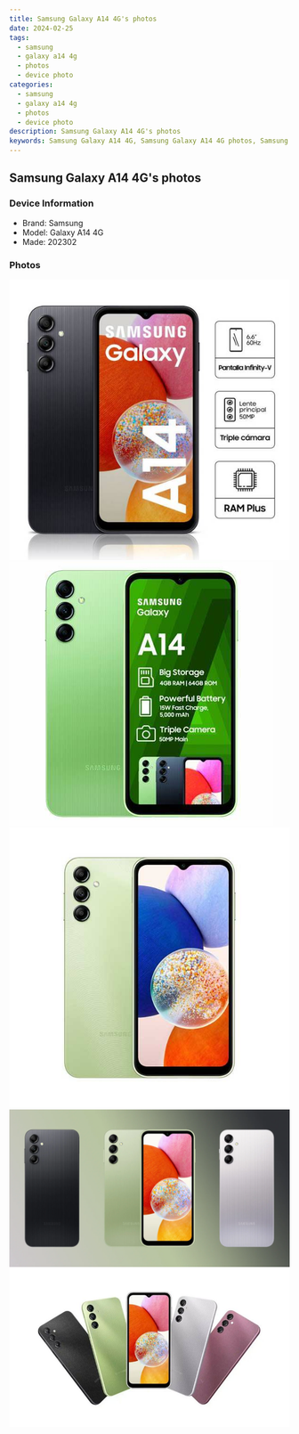 ```yaml
---
title: Samsung Galaxy A14 4G's photos
date: 2024-02-25
tags: 
  - samsung
  - galaxy a14 4g
  - photos
  - device photo
categories: 
  - samsung
  - galaxy a14 4g
  - photos
  - device photo
description: Samsung Galaxy A14 4G's photos
keywords: Samsung Galaxy A14 4G, Samsung Galaxy A14 4G photos, Samsung Galaxy A14 4G device photo
---
```


## Samsung Galaxy A14 4G's photos

### Device Information

- Brand: Samsung
- Model: Galaxy A14 4G
- Made: 202302

### Photos

![/images/best-assets/devices/samsung/samsung-galaxy-a14-4g/1.jpg](/images/best-assets/devices/samsung/samsung-galaxy-a14-4g/1.jpg)
![/images/best-assets/devices/samsung/samsung-galaxy-a14-4g/2.jpg](/images/best-assets/devices/samsung/samsung-galaxy-a14-4g/2.jpg)
![/images/best-assets/devices/samsung/samsung-galaxy-a14-4g/3.jpg](/images/best-assets/devices/samsung/samsung-galaxy-a14-4g/3.jpg)
![/images/best-assets/devices/samsung/samsung-galaxy-a14-4g/4.jpg](/images/best-assets/devices/samsung/samsung-galaxy-a14-4g/4.jpg)
![/images/best-assets/devices/samsung/samsung-galaxy-a14-4g/5.jpg](/images/best-assets/devices/samsung/samsung-galaxy-a14-4g/5.jpg)
